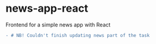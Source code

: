 # news-app-react
Frontend for a simple news app with React
```diff
- # NB! Couldn't finish updating news part of the task
```
